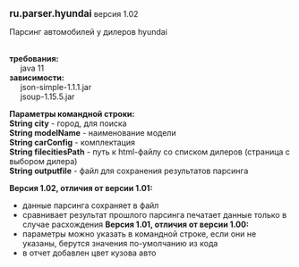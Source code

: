 <big><b>ru.parser.hyundai</b></big> версия 1.02<br> 
 
Парсинг автомобилей у дилеров hyundai<br><br> 

<b>требования:</b><br>&nbsp;&nbsp;&nbsp;&nbsp; java 11<br>
<b>зависимости:</b><br>&nbsp;&nbsp;&nbsp;&nbsp; json-simple-1.1.1.jar<br>&nbsp;&nbsp;&nbsp;&nbsp; jsoup-1.15.5.jar

<b>Параметры командной строки:</b><br>
<b>String city</b> - город, для поиска<br>
<b>String modelName</b> - наименование модели<br>
<b>String carConfig</b> - комплектация<br>
<b>String filecitiesPath</b> - путь к html-файлу со списком дилеров (страница с выбором дилера)<br>
<b>String outputfile</b> - файл для сохранения результатов парсинга<br>

<b>Версия 1.02, отличия от версии 1.01:</b><br>
* данные парсинга сохраняет в файл
* сравнивает результат прошлого парсинга печатает данные только в случае расхождения
<b>Версия 1.01, отличия от версии 1.00:</b><br>
* параметры можно указать в командной строке, если они не указаны, берутся значения по-умолчанию из кода
* в отчет добавлен цвет кузова авто


